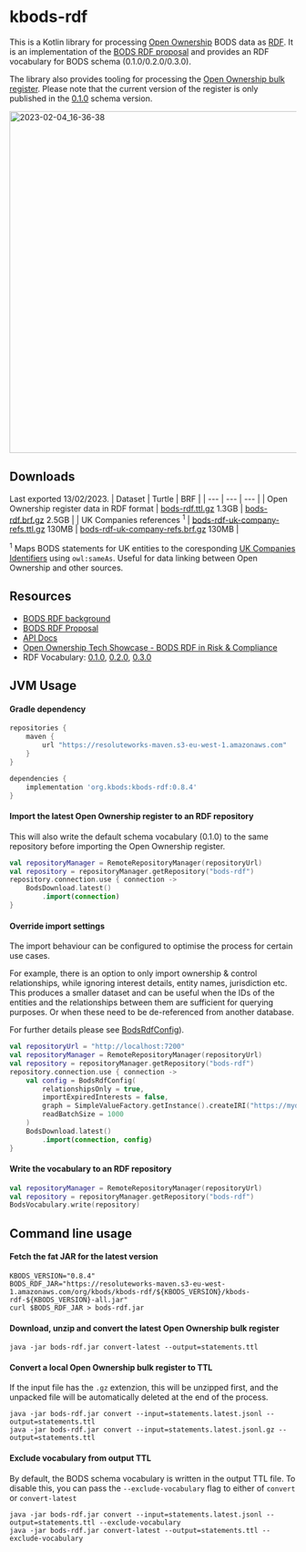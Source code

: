 # kbods-rdf

This is a Kotlin library for processing [Open Ownership](https://www.openownership.org/) BODS data 
as [RDF](https://www.w3.org/RDF/). It is an implementation of the [BODS RDF proposal](https://docs.google.com/document/d/1vej-UkK7QtmfKrmU6aD15vceIzJDsCv1jbHCJWgn9hs)
and provides an RDF vocabulary for BODS schema (0.1.0/0.2.0/0.3.0).

The library also provides tooling for processing the [Open Ownership bulk register](https://register.openownership.org/download).
Please note that the current version of the register is only published in the [0.1.0](https://standard.openownership.org/en/0.1.0/)
schema version.

<img width="600" alt="2023-02-04_16-36-38" src="https://user-images.githubusercontent.com/2995576/216779559-64e9e754-efdb-44bd-8b9a-a1f87c643332.png">

## Downloads
Last exported 13/02/2023.
| Dataset | Turtle | BRF |
| --- | --- | --- |
| Open Ownership register data in RDF format | [bods-rdf.ttl.gz](https://bods-rdf.s3-eu-west-1.amazonaws.com/data/bods-rdf.ttl.gz) 1.3GB | [bods-rdf.brf.gz](https://bods-rdf.s3-eu-west-1.amazonaws.com/data/bods-rdf.brf.gz) 2.5GB |
| UK Companies references <sup>1</sup> | [bods-rdf-uk-company-refs.ttl.gz](https://bods-rdf.s3-eu-west-1.amazonaws.com/data/bods-rdf-uk-company-refs.ttl.gz) 130MB | [bods-rdf-uk-company-refs.brf.gz](https://bods-rdf.s3-eu-west-1.amazonaws.com/data/bods-rdf-uk-company-refs.brf.gz) 130MB |

<sup>1</sup> Maps BODS statements for UK entities to the coresponding [UK Companies Identifiers](https://www.data.gov.uk/dataset/5a33338a-e142-4f05-9458-ca7283f410b3/company-identifiers-uris) using `owl:sameAs`. Useful for data linking between Open Ownership and other sources.

## Resources
* [BODS RDF background](https://world.hey.com/cos/an-rdf-vocabulary-for-beneficial-ownership-data-7a762fe1)
* [BODS RDF Proposal](https://docs.google.com/document/d/1vej-UkK7QtmfKrmU6aD15vceIzJDsCv1jbHCJWgn9hs)
* [API Docs](https://cosmin-marginean.github.io/bods-rdf/dokka)
* [Open Ownership Tech Showcase - BODS RDF in Risk & Compliance](https://github.com/cosmin-marginean/bods-rdf/blob/main/docs/OO-TechShowcase-May2022.pdf)
* RDF Vocabulary:
[0.1.0](https://github.com/cosmin-marginean/bods-rdf/blob/main/src/main/resources/vocabulary/bods-vocabulary-0.1.0.ttl),
[0.2.0](https://github.com/cosmin-marginean/bods-rdf/blob/main/src/main/resources/vocabulary/bods-vocabulary-0.2.0.ttl),
[0.3.0](https://github.com/cosmin-marginean/bods-rdf/blob/main/src/main/resources/vocabulary/bods-vocabulary-0.3.0.ttl)

## JVM Usage
#### Gradle dependency
```groovy
repositories {
    maven {
        url "https://resoluteworks-maven.s3-eu-west-1.amazonaws.com"
    }
}

dependencies {
    implementation 'org.kbods:kbods-rdf:0.8.4'
}
```

#### Import the latest Open Ownership register to an RDF repository
This will also write the default schema vocabulary (0.1.0) to the same repository before importing the Open Ownership register.
```kotlin
val repositoryManager = RemoteRepositoryManager(repositoryUrl)
val repository = repositoryManager.getRepository("bods-rdf")
repository.connection.use { connection ->
    BodsDownload.latest()
        .import(connection)
}
```

#### Override import settings
The import behaviour can be configured to optimise the process for certain use cases.

For example, there is an option to only import ownership & control relationships,
while ignoring interest details, entity names, jurisdiction etc. This produces a smaller dataset and can be useful
when the IDs of the entities and the relationships between them are sufficient for querying purposes. Or when these need to be de-referenced from another database.

For further details please see [BodsRdfConfig]([https://cosmin-marginean.github.io/kbods/dokka/kbods-rdf/kbods-rdf/org.kbods.rdf/-bods-rdf-config/index.html)).

```kotlin
val repositoryUrl = "http://localhost:7200"
val repositoryManager = RemoteRepositoryManager(repositoryUrl)
val repository = repositoryManager.getRepository("bods-rdf")
repository.connection.use { connection ->
    val config = BodsRdfConfig(
        relationshipsOnly = true,
        importExpiredInterests = false,
        graph = SimpleValueFactory.getInstance().createIRI("https://mydomain.com", "mygraph"),
        readBatchSize = 1000
    )
    BodsDownload.latest()
        .import(connection, config)
}
```

#### Write the vocabulary to an RDF repository
```kotlin
val repositoryManager = RemoteRepositoryManager(repositoryUrl)
val repository = repositoryManager.getRepository("bods-rdf")
BodsVocabulary.write(repository)
```

## Command line usage

#### Fetch the fat JAR for the latest version
```shell
KBODS_VERSION="0.8.4"
BODS_RDF_JAR="https://resoluteworks-maven.s3-eu-west-1.amazonaws.com/org/kbods/kbods-rdf/${KBODS_VERSION}/kbods-rdf-${KBODS_VERSION}-all.jar"
curl $BODS_RDF_JAR > bods-rdf.jar
```

#### Download, unzip and convert the latest Open Ownership bulk register
```shell
java -jar bods-rdf.jar convert-latest --output=statements.ttl
```

#### Convert a local Open Ownership bulk register to TTL
If the input file has the `.gz` extenzion, this will be unzipped first, and the unpacked file will be automatically deleted at the end of the process.
```shell
java -jar bods-rdf.jar convert --input=statements.latest.jsonl --output=statements.ttl
java -jar bods-rdf.jar convert --input=statements.latest.jsonl.gz --output=statements.ttl
```

#### Exclude vocabulary from output TTL
By default, the BODS schema vocabulary is written in the output TTL file. To disable this, you can pass the `--exclude-vocabulary` flag to
either of `convert` or `convert-latest`
```shell
java -jar bods-rdf.jar convert --input=statements.latest.jsonl --output=statements.ttl --exclude-vocabulary
java -jar bods-rdf.jar convert-latest --output=statements.ttl --exclude-vocabulary
```
